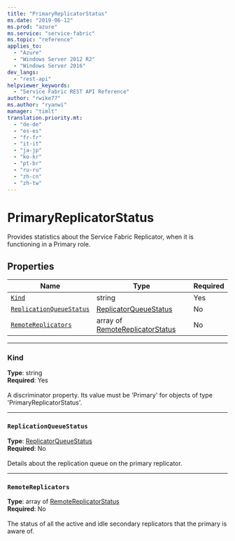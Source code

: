 ```yaml
---
title: "PrimaryReplicatorStatus"
ms.date: "2019-06-12"
ms.prod: "azure"
ms.service: "service-fabric"
ms.topic: "reference"
applies_to: 
  - "Azure"
  - "Windows Server 2012 R2"
  - "Windows Server 2016"
dev_langs: 
  - "rest-api"
helpviewer_keywords: 
  - "Service Fabric REST API Reference"
author: "rwike77"
ms.author: "ryanwi"
manager: "timlt"
translation.priority.mt: 
  - "de-de"
  - "es-es"
  - "fr-fr"
  - "it-it"
  - "ja-jp"
  - "ko-kr"
  - "pt-br"
  - "ru-ru"
  - "zh-cn"
  - "zh-tw"
---
```

# PrimaryReplicatorStatus

Provides statistics about the Service Fabric Replicator, when it is functioning in a Primary role.

## Properties
| Name | Type | Required |
| --- | --- | --- |
| [`Kind`](#kind) | string | Yes |
| [`ReplicationQueueStatus`](#replicationqueuestatus) | [ReplicatorQueueStatus](sfclient-model-replicatorqueuestatus.md) | No |
| [`RemoteReplicators`](#remotereplicators) | array of [RemoteReplicatorStatus](sfclient-model-remotereplicatorstatus.md) | No |

____
### Kind
__Type__: string <br/>
__Required__: Yes <br/>
<br/>
A discriminator property. Its value must be 'Primary' for objects of type 'PrimaryReplicatorStatus'.

____
### `ReplicationQueueStatus`
__Type__: [ReplicatorQueueStatus](sfclient-model-replicatorqueuestatus.md) <br/>
__Required__: No<br/>
<br/>
Details about the replication queue on the primary replicator.

____
### `RemoteReplicators`
__Type__: array of [RemoteReplicatorStatus](sfclient-model-remotereplicatorstatus.md) <br/>
__Required__: No<br/>
<br/>
The status of all the active and idle secondary replicators that the primary is aware of.
